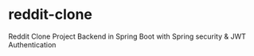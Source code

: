 # reddit-clone
Reddit Clone Project Backend in Spring Boot with Spring security &amp; JWT Authentication
